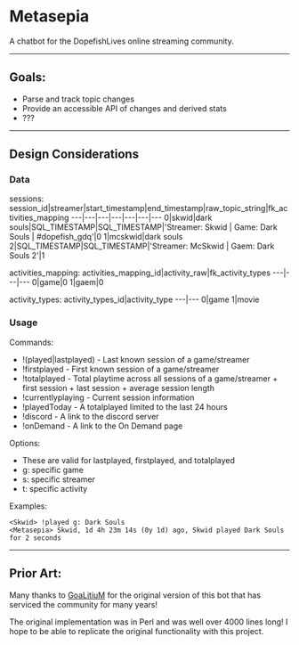 # Metasepia

A chatbot for the DopefishLives online streaming community.

---

## Goals:

* Parse and track topic changes
* Provide an accessible API of changes and derived stats
* ???

---

## Design Considerations


### Data
sessions:
session_id|streamer|start_timestamp|end_timestamp|raw_topic_string|fk_activities_mapping
---|---|---|---|---|---|---
0|skwid|dark souls|SQL_TIMESTAMP|SQL_TIMESTAMP|'Streamer: Skwid \| Game: Dark Souls \| #dopefish_gdq'|0
1|mcskwid|dark souls 2|SQL_TIMESTAMP|SQL_TIMESTAMP|'Streamer: McSkwid \| Gaem: Dark Souls 2'|1

activities_mapping:
activities_mapping_id|activity_raw|fk_activity_types
---|---|---
0|game|0
1|gaem|0

activity_types:
activity_types_id|activity_type
---|---
0|game
1|movie

### Usage
Commands:
* !(played|lastplayed) - Last known session of a game/streamer
* !firstplayed - First known session of a game/streamer
* !totalplayed - Total playtime across all sessions of a game/streamer + first session + last session + average session length
* !currentlyplaying - Current session information
* !playedToday - A totalplayed limited to the last 24 hours
* !discord - A link to the discord server
* !onDemand - A link to the On Demand page

Options:
* These are valid for lastplayed, firstplayed, and totalplayed
* g: specific game
* s: specific streamer
* t: specific activity

Examples:
```
<Skwid> !played g: Dark Souls
<Metasepia> Skwid, 1d 4h 23m 14s (0y 1d) ago, Skwid played Dark Souls for 2 seconds
```

---

## Prior Art:

Many thanks to [GoaLitiuM](https://github.com/GoaLitiuM) for the original version of this bot that has serviced the community for many years!

The original implementation was in Perl and was well over 4000 lines long! I hope to be able to replicate the original functionality with this project.
